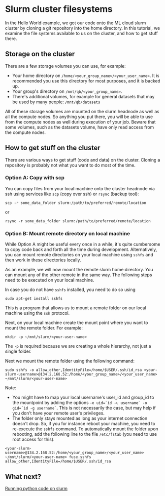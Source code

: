 # Slurm cluster filesystems

In the Hello World example, we got our code onto the ML cloud slurm cluster by cloning a git repository into the home directory. In this tutorial, we examine the file systems available to us on the cluster, and how to get stuff there.

## Storage on the cluster

There are a few storage volumes you can use, for example:

* Your home directory on `/home/<your_group_name>/<your_user_name>`. It is recommended you use this directory for most purposes, and it is backed up.
* Your group's directory on `/mnt/qb/<your_group_name>`.
* There's additional volumes, for example for general datasets that may be used by many people: `/mnt/qb/datasets`

All of these storage volumes are mounted on the slurm headnode as well as all the compute nodes. So anything you put there, you will be able to use from the compute nodes as well during execution of your job. Beware that some volumes, such as the datasets volume, have only read access from the compute nodes.

## How to get stuff on the cluster

There are various ways to get stuff (code and data) on the cluster. Cloning a repository is probably not what you want to do most of the time.

### Option A: Copy with scp

You can copy files from your local machine onto the cluster headnode via ssh using services like `scp` (copy over ssh) or `rsync` (backup tool):

````
scp -r some_data_folder slurm:/path/to/preferred/remote/location
````
or
````
rsync -r some_data_folder slurm:/path/to/preferred/remote/location
````

### Option B: Mount remote directory on local machine

While Option A might be useful every once in a while, it's quite cumbersome to copy code back and forth all the time during development. Alternatively, you can mount remote directories on your local machine using `sshfs` and then work in these directories locally.

As an example, we will now mount the remote slurm home directory. You can mount any of the other remote in the same way. The following steps need to be executed on your local machine.

In case you do not have `sshfs` installed, you need to do so using
````
sudo apt-get install sshfs
````
This is a program that allows us to mount a remote folder on our local machine using the `ssh` protocol.

Next, on your local machine create the mount point where you want to mount the remote folder. For example:
````
mkdir -p ~/mnt/slurm/<your-user-name>
````
The `-p` is required because we are creating a whole hierarchy, not just a single folder.

Next we mount the remote folder using the following command:

````
sudo sshfs -o allow_other,IdentityFile=/home/$USER/.ssh/id_rsa <your-slurm-username>@134.2.168.52:/home/<your_group_name>/<your_user_name> ~/mnt/slurm/<your-user-name>
````

Note: 
- You might have to map your local username's user_id and group_id to the mountpoint by adding the options `` -o uid=`id -u username` -o gid=`id -g username` ``. This is not necessarily the case, but may help if you don't have your remote user's privileges.
- The folder only stays mounted as long as your internet connection doesn't drop. So, if you for instance reboot your machine, you need to re-execute the `sshfs` command. To automatically mount the folder upon rebooting, add the following line to the file `/etc/fstab` (you need to use root access for this).

````
<your-slurm-username>@134.2.168.52:/home/<your_group_name>/<your_user_name> ~/mnt/slurm/<your-user-name> fuse.sshfs allow_other,IdentityFile=/home/$USER/.ssh/id_rsa
````

## What next?

[Running python code on slurm](./04_python_example/README.md)

